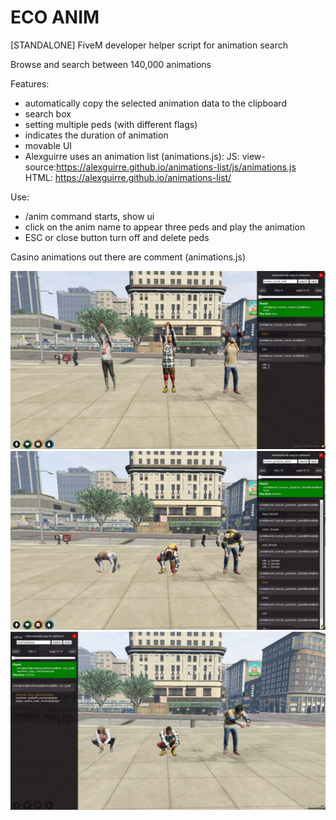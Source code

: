 # ECO ANIM
[STANDALONE] FiveM developer helper script for animation search

Browse and search between 140,000 animations

Features:
 - automatically copy the selected animation data to the clipboard
 - search box
 - setting multiple peds (with different flags)
 - indicates the duration of animation
 - movable UI
 - Alexguirre uses an animation list (animations.js): JS: view-source:https://alexguirre.github.io/animations-list/js/animations.js HTML: https://alexguirre.github.io/animations-list/ 

Use:
 - /anim command starts, show ui
 - click on the anim name to appear three peds and play the animation
 - ESC or close button turn off and delete peds

Casino animations out there are comment (animations.js)

![ecoanim preview](https://github.com/Ekhion76/eco_anim/blob/main/preview_images/eco_anim_1.jpg)
![ecoanim preview](https://github.com/Ekhion76/eco_anim/blob/main/preview_images/eco_anim_2.jpg)
![ecoanim preview](https://github.com/Ekhion76/eco_anim/blob/main/preview_images/eco_anim_3.jpg)
